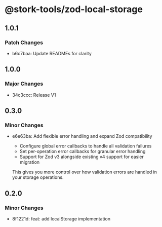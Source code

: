# @stork-tools/zod-local-storage

## 1.0.1

### Patch Changes

- b6c7baa: Update READMEs for clarity

## 1.0.0

### Major Changes

- 34c3ccc: Release V1

## 0.3.0

### Minor Changes

- e6e63ba: Add flexible error handling and expand Zod compatibility

  - Configure global error callbacks to handle all validation failures
  - Set per-operation error callbacks for granular error handling
  - Support for Zod v3 alongside existing v4 support for easier migration

  This gives you more control over how validation errors are handled in your storage operations.

## 0.2.0

### Minor Changes

- 8f1221d: feat: add localStorage implementation
